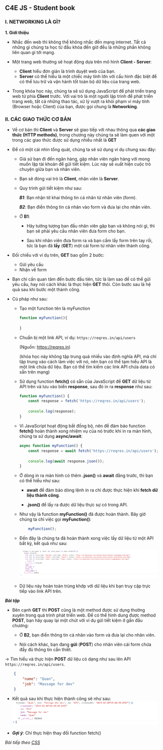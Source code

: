 ## C4E JS - Student book

### I. NETWORKING LÀ GÌ?
**1. Giới thiệu**

-   Nhắc đến web thì không thể không nhắc đến mạng internet. Tất cả những gì chúng ta học từ đầu khóa đến giờ đều là những phần không liên quan gì tới mạng.

-   Một trang web thường sẽ hoạt động dựa trên mô hình **Client - Server**:
    -   **Client** hiểu đơn giản là trình duyệt web của bạn.
    -   **Server** có thể hiểu là một chiếc máy tính lớn với cấu hình đặc biệt để có thể lưu trữ và vận hành tốt toàn bộ dữ liệu của trang web.

-   Trong khóa học này, chúng ta sẽ sử dụng JavaScript để phát triển trang web từ phía **Client** trước. Với vai trò là một người lập trình để phát triển trang web, tất cả những thao tác, xử lý vượt ra khỏi phạm vi máy tính (Browser hoặc Client) của bạn, được gọi chung là **Networking**.

### II. CÁC GIAO THỨC CƠ BẢN

-   Về cơ bản thì **Client** và **Server** sẽ giao tiếp với nhau thông qua **các giao thức (HTTP methods)**, trong chương này chúng ta sẽ làm quen với một trong các giao thức được sử dụng nhiều nhất là **GET**

-   Để có một cái nhìn tổng quát, chúng ta sẽ sử dụng ví dụ chung sau đây:

    -   Giả sử bạn đi đến ngân hàng, gặp nhân viên ngân hàng với mong muốn lập tài khoản để gửi tiết kiệm. Lúc này sẽ xuất hiện cuộc trò chuyện giữa bạn và nhân viên.

    -   Bạn sẽ đóng vai trò là **Client**, nhân viên là **Server**.

    -   Quy trình gửi tiết kiệm như sau:

        ***B1***: Bạn nhận tờ khai thông tin cá nhân từ nhân viên (form).

        ***B2***: Bạn điền thông tin cá nhân vào form và đưa lại cho nhân viên.

    -   Ở **B1**:
        -   Hãy tưởng tượng ban đầu nhân viên gặp bạn và không nói gì, thì bạn sẽ phải yêu cầu nhân viên đưa form cho bạn. 

        -   Sau khi nhân viên đưa form ra và bạn cầm lấy form trên tay rồi, tức là bạn đã **lấy** (**GET**) một cái form từ nhân viên thành công.

-   Đối chiếu với ví dụ trên, **GET** bao gồm 2 bước:
    -   Gửi yêu cầu
    -   Nhận về form

-   Bạn chỉ cần quan tâm đến bước đầu tiên, tức là làm sao để có thể gửi yêu cầu, hay nói cách khác là thực hiện **GET** thôi. Còn bước sau là hệ quả sau khi bước một thành công.

-   Cú pháp như sau:
    -   Tạo một function tên là myFunction
        ```js
        function myFunction(){
            
        }
        ```

    -   Chuẩn bị một link API, ví dụ: `https://reqres.in/api/users`
    
        (Nguồn: https://reqres.in) 
        
        (khóa học này không tập trung quá nhiều vào định nghĩa API, mà chỉ tập trung vào cách làm việc với nó, nên bạn có thể tạm hiểu API là một link chứa dữ liệu. Bạn có thể tìm kiếm các link API chứa data có sẵn trên mạng)

    -   Sử dụng function **fetch()** có sẵn của JavaScript để **GET** dữ liệu từ API trên và lưu vào biến **response**, sau đó in ra **response** như sau:

        ```js
        function myFunction() {
            const response = fetch('https://reqres.in/api/users');

            console.log(response);
        }       
        ```

    -   Vì JavaScript hoạt động bất đồng bộ, nên để đảm bảo function **fetch()** hoàn thành xong nhiệm vụ của nó trước khi in ra màn hình, chúng ta sử dụng **async/await**:

        ```js
        async function myFunction() {
            const response = await fetch('https://reqres.in/api/users');

            console.log(await response.json());
        } 
        ```

    -   Ở dòng in ra màn hình có thêm **.json()** và **await** đằng trước, thì bạn có thể hiểu như sau:
        -   **await** để đảm bảo dòng lệnh in ra chỉ được thực hiện khi **fetch dữ liệu thành công**.
        
        -   **.json()** để lấy ra được dữ liệu thực sự có trong API.

    -   Như vậy là function **myFunction()** đã được hoàn thành. Bây giờ chúng ta chỉ việc gọi **myFunction()**:

        ```js
            myFunction();
        ```
    -   Đến đây là chúng ta đã hoàn thành xong việc lấy dữ liệu từ một API bất kỳ, kết quả như sau:

        ![Networking-1](../images/networking/networking-1.png)

    -   Dữ liệu này hoàn toàn trùng khớp với dữ liệu khi bạn truy cập trực tiếp vào link API trên.

***Bài tập***
-   Bên cạnh **GET** thì **POST** cũng là một method được sử dụng thường xuyên trong quá trình phát triển web. Để có thể hình dung được method **POST**, bạn hãy quay lại một chút với ví dụ gửi tiết kiệm ở gần đầu chương:

    -   Ở **B2**, bạn điền thông tin cá nhân vào form và đưa lại cho nhân viên.

    -   Nói cách khác, bạn đang **gửi** (**POST**) cho nhân viên cái form chứa đầy đủ thông tin cần thiết.

&rarr; Tìm hiểu và thực hiện **POST** dữ liệu có dạng như sau lên API `https://reqres.in/api/users`.

```json
    {
        "name": "Quan",
        "job": "Massage for dev"       
    }
```
-   Kết quả sau khi thực hiện thành công sẽ như sau:
    ![Networking-2](../images/networking/networking-2.png)

-   ***Gợi ý***: Chỉ thực hiện thay đổi function fetch()

*Bài tiếp theo [CSS](../css/css.md)*
